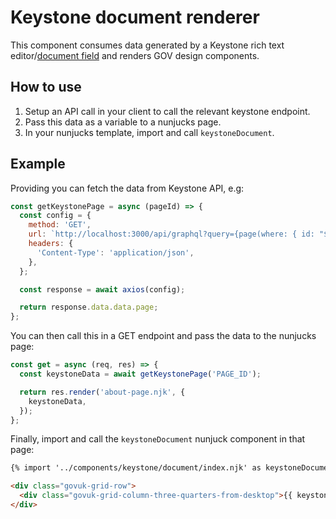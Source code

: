 # Keystone document renderer

This component consumes data generated by a Keystone rich text editor/[document field](https://keystonejs.com/docs/guides/document-fields) and renders GOV design components.

## How to use

1. Setup an API call in your client to call the relevant keystone endpoint.
2. Pass this data as a variable to a nunjucks page.
3. In your nunjucks template, import and call `keystoneDocument`.

## Example

Providing you can fetch the data from Keystone API, e.g:

```js
const getKeystonePage = async (pageId) => {
  const config = {
    method: 'GET',
    url: `http://localhost:3000/api/graphql?query={page(where: { id: "${pageId}" }) {heading, content {document}}}`,
    headers: {
      'Content-Type': 'application/json',
    },
  };

  const response = await axios(config);

  return response.data.data.page;
};
```

You can then call this in a GET endpoint and pass the data to the nunjucks page:

```js
const get = async (req, res) => {
  const keystoneData = await getKeystonePage('PAGE_ID');

  return res.render('about-page.njk', {
    keystoneData,
  });
};
```

Finally, import and call the `keystoneDocument` nunjuck component in that page:

```html
{% import '../components/keystone/document/index.njk' as keystoneDocument %}

<div class="govuk-grid-row">
  <div class="govuk-grid-column-three-quarters-from-desktop">{{ keystoneDocument.render({ document: keystoneData.content.document }) }}</div>
</div>
```
